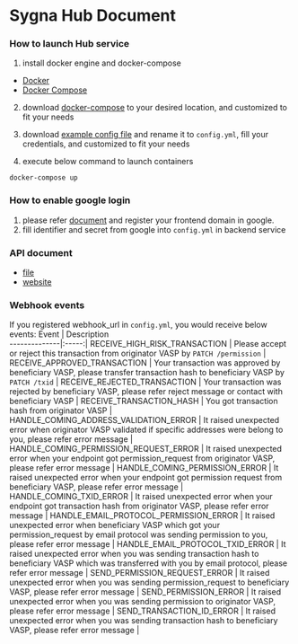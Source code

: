 # Sygna Hub Document
### How to launch Hub service
1. install docker engine and docker-compose
* [Docker](https://docs.docker.com/engine/install/ubuntu/)
* [Docker Compose](https://docs.docker.com/compose/install/)

2. download [docker-compose](docker-compose.yml) to your desired location, and customized to fit your needs

3. download [example config file](config.example.yml) and rename it to `config.yml`, fill your credentials, and customized to fit your needs

4. execute below command to launch containers
```
docker-compose up
```
### How to enable google login
1. please refer [document](https://developers.google.com/identity/sign-in/web/sign-in) and register your frontend domain in google.
2. fill identifier and secret from google into `config.yml` in backend service 

### API document
* [file](swagger.yaml)
* [website](https://coolbitx-technology.github.io/sygna-hub-api-doc/)

### Webhook events
If you registered webhook_url in `config.yml`, you would receive below events:
Event         | Description  
--------------|:-----:|
RECEIVE_HIGH_RISK_TRANSACTION    | Please accept or reject this transaction from originator VASP by `PATCH /permission` |
RECEIVE_APPROVED_TRANSACTION    | Your transaction was approved by beneficiary VASP, please transfer transaction hash to beneficiary VASP by `PATCH /txid` |
RECEIVE_REJECTED_TRANSACTION  | Your transaction was rejected by beneficiary VASP, please refer reject message or contact with beneficiary VASP |
RECEIVE_TRANSACTION_HASH    | You got transaction hash from originator VASP |
HANDLE_COMING_ADDRESS_VALIDATION_ERROR    | It raised unexpected error when originator VASP validated if specific addresses were belong to you, please refer error message |
HANDLE_COMING_PERMISSION_REQUEST_ERROR  | It raised unexpected error when your endpoint got permission_request from originator VASP, please refer error message |
HANDLE_COMING_PERMISSION_ERROR    | It raised unexpected error when your endpoint got permission request from beneficiary VASP, please refer error message |
HANDLE_COMING_TXID_ERROR    | It raised unexpected error when your endpoint got transaction hash from originator VASP, please refer error message |
HANDLE_EMAIL_PROTOCOL_PERMISSION_ERROR  | It raised unexpected error when beneficiary VASP which got your permission_request by email protocol was sending permission to you, please refer error message |
HANDLE_EMAIL_PROTOCOL_TXID_ERROR    | It raised unexpected error when you was sending transaction hash to beneficiary VASP which was transferred with you by email protocol, please refer error message |
SEND_PERMISSION_REQUEST_ERROR    | It raised unexpected error when you was sending permission_request to beneficiary VASP, please refer error message |
SEND_PERMISSION_ERROR  | It raised unexpected error when you was sending permission to originator VASP, please refer error message |
SEND_TRANSACTION_ID_ERROR  | It raised unexpected error when you was sending transaction hash to beneficiary VASP, please refer error message |